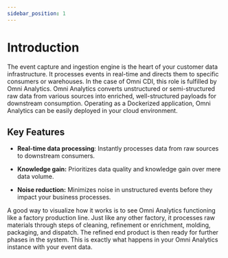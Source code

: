 ```yaml
---
sidebar_position: 1
---
```


# Introduction

The event capture and ingestion engine is the heart of your customer data infrastructure. It processes events in real-time and directs them to specific consumers or warehouses. In the case of Omni CDI, this role is fulfilled by Omni Analytics. Omni Analytics converts unstructured or semi-structured raw data from various sources into enriched, well-structured payloads for downstream consumption. Operating as a Dockerized application, Omni Analytics can be easily deployed in your cloud environment.

## Key Features

- **Real-time data processing**: Instantly processes data from raw sources to downstream consumers.

- **Knowledge gain:** Prioritizes data quality and knowledge gain over mere data volume.

- **Noise reduction:** Minimizes noise in unstructured events before they impact your business processes.

A good way to visualize how it works is to see Omni Analytics functioning like a factory production line. Just like any other factory, it processes raw materials through steps of cleaning, refinement or enrichment, molding, packaging, and dispatch. The refined end product is then ready for further phases in the system. This is exactly what happens in your Omni Analytics instance with your event data.